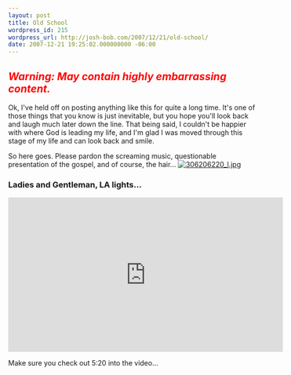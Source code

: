 ```yaml
---
layout: post
title: Old School
wordpress_id: 215
wordpress_url: http://josh-bob.com/2007/12/21/old-school/
date: 2007-12-21 19:25:02.000000000 -06:00
---
```

<h2><font color="#ff0000"><em>Warning: May contain highly embarrassing content.</em></font></h2>
Ok, I've held off on posting anything like this for quite a long time. It's one of those things that you know is just inevitable, but you hope you'll look back and laugh much later down the line. That being said, I couldn't be happier with where God is leading my life, and I'm glad I was moved through this stage of my life and can look back and smile.

So here goes. Please pardon the screaming music, questionable presentation of the gospel, and of course, the hair...
<a href="https://joshferrara.com/wp-content/uploads/2007/12/306206220_l.jpg" title="306206220_l.jpg"><img src="https://joshferrara.com/wp-content/uploads/2007/12/306206220_l.thumbnail.jpg" alt="306206220_l.jpg" /></a>
<h3>Ladies and Gentleman, <strong>LA lights...</strong></h3>

<iframe width="560" height="315" src="https://www.youtube.com/embed/RsG9y18q7wQ" title="YouTube video player" frameborder="0" allow="accelerometer; autoplay; clipboard-write; encrypted-media; gyroscope; picture-in-picture" allowfullscreen></iframe>

Make sure you check out 5:20 into the video...

